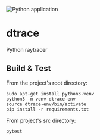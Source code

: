 ![Python application](https://github.com/jmsduran/dtrace/workflows/Python%20application/badge.svg)

# dtrace
Python raytracer

## Build & Test
From the project's root directory:
```
sudo apt-get install python3-venv
python3 -m venv dtrace-env
source dtrace-env/bin/activate
pip install -r requirements.txt
```

From project's src directory:
```
pytest
```
